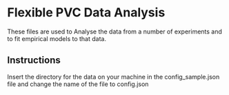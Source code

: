Flexible PVC Data Analysis
==========================================

These files are used to Analyse the data from a number of experiments and to fit empirical models to that data.

Instructions
------------

Insert the directory for the data on your machine in the config_sample.json file and change the name of the file to config.json
